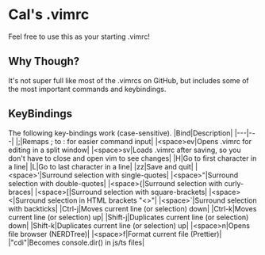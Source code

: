 # Cal's .vimrc

Feel free to use this as your starting .vimrc!

## Why Though?

It's not super full like most of the .vimrcs on GitHub, but includes some of
the most important commands and keybindings.

## KeyBindings

The following key-bindings work (case-sensitive).
|Bind|Description|
|---|---|
|;|Remaps ; to : for easier command input|
|\<space>ev|Opens .vimrc for editing in a split window|
|\<space>sv|Loads .vimrc after saving, so you don't have to close and open vim to see changes|
|H|Go to first character in a line|
|L|Go to last character in a line|
|zz|Save and quit|
|\<space>'|Surround selection with single-quotes|
|\<space>"|Surround selection with double-quotes|
|\<space>{|Surround selection with curly-braces|
|\<space>[|Surround selection with square-brackets|
|\<space><|Surround selection in HTML brackets "<>"|
|\<space>\`|Surround selection with backticks|
|Ctrl-j|Moves current line (or selection) down|
|Ctrl-k|Moves current line (or selection) up|
|Shift-j|Duplicates current line (or selection) down|
|Shift-k|Duplicates current line (or selection) up|
|\<space>n|Opens file browser (NERDTree)|
|\<space>f|Format current file (Prettier)|
|"cdi"|Becomes console.dir() in js/ts files|
